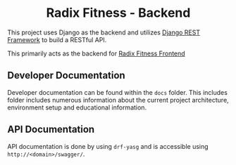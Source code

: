 <div align="center">
    <h1> Radix Fitness - Backend </h1>
</div>

This project uses Django as the backend and utilizes [Django REST Framework](https://www.django-rest-framework.org/tutorial/quickstart/) to build a RESTful API.

This primarily acts as the backend for [Radix Fitness Frontend](https://github.com/Michael-Cowie/RadixFitnessFrontend)

## Developer Documentation

Developer documentation can be found within the `docs` folder. This includes folder includes numerous information about the current project architecture, environment setup and educational information. 

## API Documentation

API documentation is done by using `drf-yasg` and is accessible using `http://<domain>/swagger/`.
